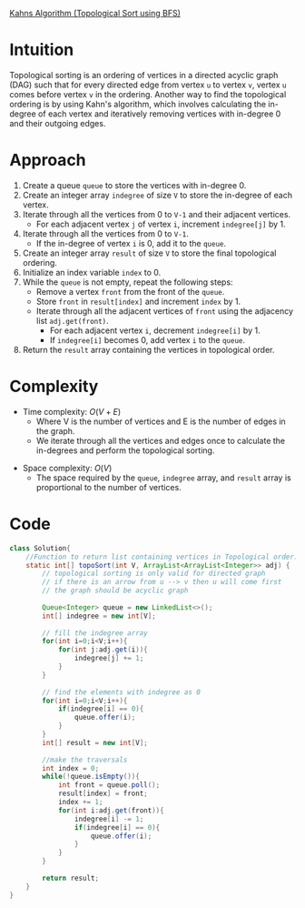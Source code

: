 [Kahns Algorithm (Topological Sort using BFS)](https://www.geeksforgeeks.org/problems/topological-sort/1)

# Intuition
Topological sorting is an ordering of vertices in a directed acyclic graph (DAG) such that for every directed edge from vertex `u` to vertex `v`, vertex `u` comes before vertex `v` in the ordering. Another way to find the topological ordering is by using Kahn's algorithm, which involves calculating the in-degree of each vertex and iteratively removing vertices with in-degree 0 and their outgoing edges.

# Approach
1. Create a queue `queue` to store the vertices with in-degree 0.
2. Create an integer array `indegree` of size `V` to store the in-degree of each vertex.
3. Iterate through all the vertices from 0 to `V-1` and their adjacent vertices.
   - For each adjacent vertex `j` of vertex `i`, increment `indegree[j]` by 1.
4. Iterate through all the vertices from 0 to `V-1`.
   - If the in-degree of vertex `i` is 0, add it to the `queue`.
5. Create an integer array `result` of size `V` to store the final topological ordering.
6. Initialize an index variable `index` to 0.
7. While the `queue` is not empty, repeat the following steps:
   - Remove a vertex `front` from the front of the `queue`.
   - Store `front` in `result[index]` and increment `index` by 1.
   - Iterate through all the adjacent vertices of `front` using the adjacency list `adj.get(front)`.
     - For each adjacent vertex `i`, decrement `indegree[i]` by 1.
     - If `indegree[i]` becomes 0, add vertex `i` to the `queue`.
8. Return the `result` array containing the vertices in topological order.

# Complexity
- Time complexity: $O(V + E)$
  - Where V is the number of vertices and E is the number of edges in the graph.
  - We iterate through all the vertices and edges once to calculate the in-degrees and perform the topological sorting.
* Space complexity: $O(V)$
  - The space required by the `queue`, `indegree` array, and `result` array is proportional to the number of vertices.

# Code
```java
class Solution{
    //Function to return list containing vertices in Topological order. 
    static int[] topoSort(int V, ArrayList<ArrayList<Integer>> adj) {
        // topological sorting is only valid for directed graph
        // if there is an arrow from u --> v then u will come first
        // the graph should be acyclic graph
        
        Queue<Integer> queue = new LinkedList<>();
        int[] indegree = new int[V];
        
        // fill the indegree array
        for(int i=0;i<V;i++){
            for(int j:adj.get(i)){
                indegree[j] += 1;
            }
        }
        
        // find the elements with indegree as 0
        for(int i=0;i<V;i++){
            if(indegree[i] == 0){
                queue.offer(i);
            }
        }
        int[] result = new int[V];
        
        //make the traversals
        int index = 0;
        while(!queue.isEmpty()){
            int front = queue.poll();
            result[index] = front;
            index += 1;
            for(int i:adj.get(front)){
                indegree[i] -= 1;
                if(indegree[i] == 0){
                    queue.offer(i);
                }
            }
        }
        
        return result;
    }
}
```